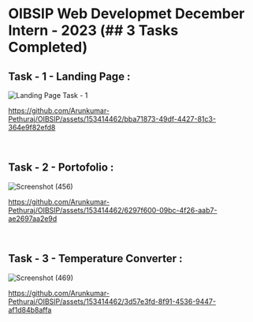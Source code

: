 # OIBSIP Web Developmet December Intern - 2023 (## 3 Tasks Completed)

## Task - 1 - Landing Page :

![Landing Page Task - 1](https://github.com/Arunkumar-Pethuraj/OIBSIP/assets/153414462/ac082265-6fa2-402b-9303-93527dafa17f)


https://github.com/Arunkumar-Pethuraj/OIBSIP/assets/153414462/bba71873-49df-4427-81c3-364e9f82efd8

<br/>

## Task - 2 - Portofolio :

![Screenshot (456)](https://github.com/Arunkumar-Pethuraj/OIBSIP/assets/153414462/cd266f9d-d808-4b75-a1a3-d5a3ed4dcfbb)


https://github.com/Arunkumar-Pethuraj/OIBSIP/assets/153414462/6297f600-09bc-4f26-aab7-ae2697aa2e9d

<br/>

## Task - 3 - Temperature Converter :

![Screenshot (469)](https://github.com/Arunkumar-Pethuraj/OIBSIP/assets/153414462/8a75dab4-689c-42f2-a852-979ffb0dffb5)


https://github.com/Arunkumar-Pethuraj/OIBSIP/assets/153414462/3d57e3fd-8f91-4536-9447-af1d84b8affa




